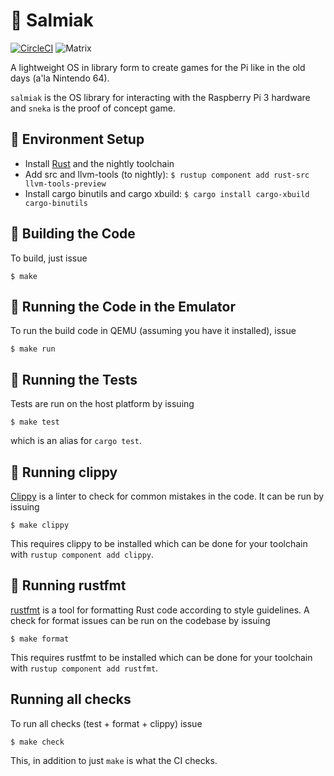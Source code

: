 # 🖤 Salmiak

[![CircleCI](https://circleci.com/gh/abbec/salmiak.svg?style=svg)](https://circleci.com/gh/abbec/salmiak)
![Matrix](https://img.shields.io/matrix/salmiak:matrix.org.svg?label=Chat%20%40%20%23salmiak%3Amatrix.org&style=for-the-badge)

A lightweight OS in library form to create games for the Pi
like in the old days (a'la Nintendo 64).

`salmiak` is the OS library for interacting with the Raspberry Pi 3
hardware and `sneka` is the proof of concept game.

## 🔧 Environment Setup

- Install [Rust](https://rustup.rs/) and the nightly toolchain
- Add src and llvm-tools (to nightly): `$ rustup component add rust-src llvm-tools-preview`
- Install cargo binutils and cargo xbuild: `$ cargo install cargo-xbuild cargo-binutils`

## 🚜 Building the Code

To build, just issue

	$ make

## 🏃 Running the Code in the Emulator

To run the build code in QEMU (assuming you have it installed), issue

	$ make run

## 🧪 Running the Tests

Tests are run on the host platform by issuing

	$ make test

which is an alias for `cargo test`.

## 🚩 Running clippy

[Clippy](https://github.com/rust-lang/rust-clippy) is a linter to check for common mistakes in the
code. It can be run by issuing

	$ make clippy

This requires clippy to be installed which can be done for your toolchain with `rustup component add
clippy`.

## 📏 Running rustfmt
[rustfmt](https://github.com/rust-lang/rustfmt) is a tool for formatting Rust code according to
style guidelines. A check for format issues can be run on the codebase by issuing

	$ make format


This requires rustfmt to be installed which can be done for your toolchain with `rustup component add
rustfmt`.

## Running all checks

To run all checks (test + format + clippy) issue

	$ make check

This, in addition to just `make` is what the CI checks.
